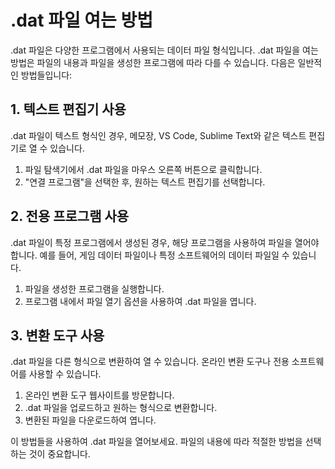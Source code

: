 # .dat 파일 여는 방법

.dat 파일은 다양한 프로그램에서 사용되는 데이터 파일 형식입니다. .dat 파일을 여는 방법은 파일의 내용과 파일을 생성한 프로그램에 따라 다를 수 있습니다. 다음은 일반적인 방법들입니다:

## 1. 텍스트 편집기 사용
.dat 파일이 텍스트 형식인 경우, 메모장, VS Code, Sublime Text와 같은 텍스트 편집기로 열 수 있습니다.
1. 파일 탐색기에서 .dat 파일을 마우스 오른쪽 버튼으로 클릭합니다.
2. "연결 프로그램"을 선택한 후, 원하는 텍스트 편집기를 선택합니다.

## 2. 전용 프로그램 사용
.dat 파일이 특정 프로그램에서 생성된 경우, 해당 프로그램을 사용하여 파일을 열어야 합니다. 예를 들어, 게임 데이터 파일이나 특정 소프트웨어의 데이터 파일일 수 있습니다.
1. 파일을 생성한 프로그램을 실행합니다.
2. 프로그램 내에서 파일 열기 옵션을 사용하여 .dat 파일을 엽니다.

## 3. 변환 도구 사용
.dat 파일을 다른 형식으로 변환하여 열 수 있습니다. 온라인 변환 도구나 전용 소프트웨어를 사용할 수 있습니다.
1. 온라인 변환 도구 웹사이트를 방문합니다.
2. .dat 파일을 업로드하고 원하는 형식으로 변환합니다.
3. 변환된 파일을 다운로드하여 엽니다.

이 방법들을 사용하여 .dat 파일을 열어보세요. 파일의 내용에 따라 적절한 방법을 선택하는 것이 중요합니다.

